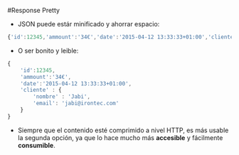 #Response Pretty

* JSON puede estár minificado y ahorrar espacio:
````javascript
{'id':12345,'ammount':'34€','date':'2015-04-12 13:33:33+01:00','cliente' : {'nombre' : 'Jabi','email':'jabi@irontec.com'}}
````

* O ser bonito y leible:
````javascript
{
    'id':12345,
    'ammount':'34€',
    'date':'2015-04-12 13:33:33+01:00',
    'cliente' : {
        'nombre' : 'Jabi',
        'email': 'jabi@irontec.com'
    }
}
````

* Siempre que el contenido esté comprimido a nivel HTTP, es más usable la segunda opción, ya que lo hace mucho más **accesible** y fácilmente **consumible**.

